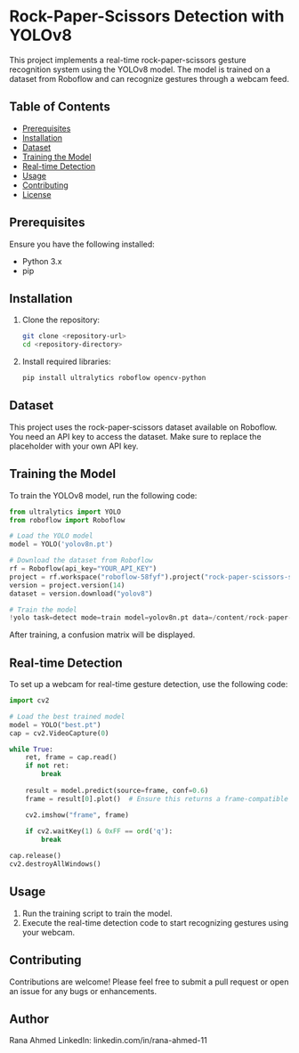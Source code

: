 # Rock-Paper-Scissors Detection with YOLOv8

This project implements a real-time rock-paper-scissors gesture recognition system using the YOLOv8 model. The model is trained on a dataset from Roboflow and can recognize gestures through a webcam feed.

## Table of Contents

- [Prerequisites](#prerequisites)
- [Installation](#installation)
- [Dataset](#dataset)
- [Training the Model](#training-the-model)
- [Real-time Detection](#real-time-detection)
- [Usage](#usage)
- [Contributing](#contributing)
- [License](#license)

## Prerequisites

Ensure you have the following installed:
- Python 3.x
- pip

## Installation

1. Clone the repository:

   ```bash
   git clone <repository-url>
   cd <repository-directory>
   ```

2. Install required libraries:

   ```bash
   pip install ultralytics roboflow opencv-python
   ```

## Dataset

This project uses the rock-paper-scissors dataset available on Roboflow. You need an API key to access the dataset. Make sure to replace the placeholder with your own API key.

## Training the Model

To train the YOLOv8 model, run the following code:

```python
from ultralytics import YOLO
from roboflow import Roboflow

# Load the YOLO model
model = YOLO('yolov8n.pt')

# Download the dataset from Roboflow
rf = Roboflow(api_key="YOUR_API_KEY")
project = rf.workspace("roboflow-58fyf").project("rock-paper-scissors-sxsw")
version = project.version(14)
dataset = version.download("yolov8")

# Train the model
!yolo task=detect mode=train model=yolov8n.pt data=/content/rock-paper-scissors-14/data.yaml epochs=10 imgsz=640 plots=True
```

After training, a confusion matrix will be displayed.

## Real-time Detection

To set up a webcam for real-time gesture detection, use the following code:

```python
import cv2

# Load the best trained model
model = YOLO("best.pt")
cap = cv2.VideoCapture(0)

while True:
    ret, frame = cap.read()
    if not ret:
        break
    
    result = model.predict(source=frame, conf=0.6)
    frame = result[0].plot()  # Ensure this returns a frame-compatible image

    cv2.imshow("frame", frame)
    
    if cv2.waitKey(1) & 0xFF == ord('q'):
        break

cap.release()
cv2.destroyAllWindows()
```
## Usage

1. Run the training script to train the model.
2. Execute the real-time detection code to start recognizing gestures using your webcam.

## Contributing

Contributions are welcome! Please feel free to submit a pull request or open an issue for any bugs or enhancements.


## Author
Rana Ahmed
LinkedIn: linkedin.com/in/rana-ahmed-11
